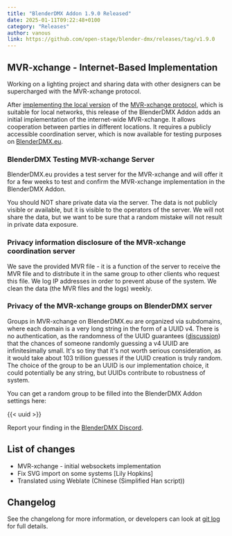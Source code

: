 ```yaml
---
title: "BlenderDMX Addon 1.9.0 Released"
date: 2025-01-11T09:22:48+0100
category: "Releases"
author: vanous
link: https://github.com/open-stage/blender-dmx/releases/tag/v1.9.0
---
```

## MVR-xchange - Internet-Based Implementation

Working on a lighting project and sharing data with other designers can be
supercharged with the MVR-xchange protocol.

After [implementing the local version](/blog/release-1.8.3/) of the
[MVR-xchange protocol](https://gdtf.eu/mvr/mvr-spec/xchange/), which is
suitable for local networks, this release of the BlenderDMX Addon adds an
initial implementation of the internet-wide MVR-xchange. It allows cooperation
between parties in different locations. It requires a publicly accessible
coordination server, which is now available for testing purposes on
[BlenderDMX.eu](/).

### BlenderDMX Testing MVR-xchange Server

BlenderDMX.eu provides a test server for the MVR-xchange and will offer it for
a few weeks to test and confirm the MVR-xchange implementation in the
BlenderDMX Addon.

You should NOT share private data via the server. The data is not publicly
visible or available, but it is visible to the operators of the server. We will
not share the data, but we want to be sure that a random mistake will not
result in private data exposure.

### Privacy information disclosure of the MVR-xchange coordination server

We save the provided MVR file - it is a function of the server to receive the
MVR file and to distribute it in the same group to other clients who request
this file. We log IP addresses in order to prevent abuse of the system. We
clean the data (the MVR files and the logs) weekly.

### Privacy of the MVR-xchange groups on BlenderDMX server

Groups in MVR-xchange on BlenderDMX.eu are organized via subdomains, where each
domain is a very long string in the form of a UUID v4. There is no
authentication, as the randomness of the UUID guarantees
([discussion](https://security.stackexchange.com/questions/53458/is-it-safe-to-rely-on-uuids-for-privacy))
that the chances of someone randomly guessing a v4 UUID are infinitesimally
small. It's so tiny that it's not worth serious consideration, as it would take
about 103 trillion guesses if the UUID creation is truly random. The choice of
the group to be an UUID is our implementation choice, it could potentially be
any string, but UUIDs contribute to robustness of system.

You can get a random group to be filled into the BlenderDMX Addon settings here:

{{< uuid >}}

Report your finding in the [BlenderDMX Discord](https://discord.gg/FQVVyc45T9).

## List of changes

* MVR-xchange - initial websockets implementation
* Fix SVG import on some systems [Lily Hopkins]
* Translated using Weblate (Chinese (Simplified Han script))

## Changelog

See the changelong for more information, or developers can look at [git
log](https://github.com/open-stage/blender-dmx/commits/main/) for full details.
